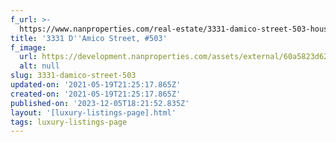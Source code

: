 ```yaml
---
f_url: >-
  https://www.nanproperties.com/real-estate/3331-damico-street-503-houston-tx-77019/41312495/106972346
title: '3331 D''Amico Street, #503'
f_image:
  url: https://development.nanproperties.com/assets/external/60a5823d62307203b0edc72c_img-1.jpeg
  alt: null
slug: 3331-damico-street-503
updated-on: '2021-05-19T21:25:17.865Z'
created-on: '2021-05-19T21:25:17.865Z'
published-on: '2023-12-05T18:21:52.835Z'
layout: '[luxury-listings-page].html'
tags: luxury-listings-page
---
```



